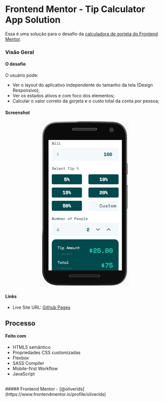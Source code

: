 # Frontend Mentor - Tip Calculator App Solution

Essa é uma solução para o desafio da [calculadora de gorjeta do Frontend Mentor](https://www.frontendmentor.io/challenges/tip-calculator-app-ugJNGbJUX).

### Visão Geral

#### O desafio

O usuário pode:

- Ver o layout do aplicativo independente do tamanho da tela (Design Responsivo);
- Ver os estados ativos e com foco dos elementos;
- Calcular o valor correto da gorjeta e o custo total da conta por pessoa;

#### Screenshot

<p align="center">
<img src="Screenshot_1.png"/>
</p>

#### Links

- Live Site URL: [Github Pages](https://oliverids.github.io/Tip-calculator/)

## Processo

#### Feito com

- HTML5 semântico
- Propriedades CSS customizadas
- Flexbox
- SASS Compiler
- Mobile-first Workflow
- JavaScript

<br />
##### Frontend Mentor - [@oliverids](https://www.frontendmentor.io/profile/oliverids)
